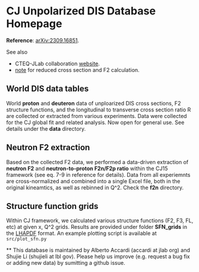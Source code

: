 # CJ Unpolarized DIS Database Homepage

__Reference__: [arXiv:2309.16851](https://arxiv.org/abs/2309.16851). 

See also
* CTEQ-JLab collaboration [website](https://www.jlab.org/theory/cj/).
* [note](src/cj-notes.pdf) for reduced cross section and F2 calculation.


## World DIS data tables
World __proton__ and __deuteron__ data of unploarized DIS cross sections, F2 structure functions, and the longitudinal to transverse cross section ratio R are collected or extracted from various experiments. Data were collected for the CJ global fit and related analysis. Now open for general use. See details under the __data__ directory.


## Neutron F2 extraction
Based on the collected F2 data, we performed a data-driven extraction of __neutron F2__ and __neutron-to-proton F2n/F2p ratio__ within the CJ15 framework (see eq. 7-9 in reference for details). Data from all experiemnts are cross-normalized and combined into a single Excel file, both in the original kineamtics, as well as rebinned in Q^2. Check the __f2n__ directory.

## Structure function grids
Within CJ framework, we calculated various structure functions (F2, F3, FL, etc) at given x, Q^2 grids. Results are provided under folder __SFN_grids__ in the [LHAPDF](https://lhapdf.hepforge.org) format. An example plotting script is available at ```src/plot_sfn.py```


** This database is maintained by Alberto Accardi (accardi at jlab org) and Shujie Li (shujieli at lbl gov). Please help us improve (e.g. request a bug fix or adding new data) by sumitting a github issue.
